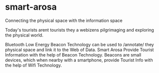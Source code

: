 # smart-arosa
Connecting the physical space with the information space

Today's tourists arent tourists they a webizens pilgrimaging and exploring the physical world.

Bluetooth Low Energy Beacon Technology can be used to /annotate/ they physical space and link it to the Web of Data. Smart Arosa Provide Tourist Information with the help of Beacon Technology. Beacons are small devices, which when nearby with a smartphone, provide Tourist Info with the help of Wifi Technology.
